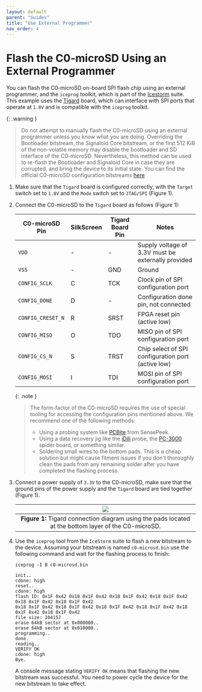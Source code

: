 ```yaml
---
layout: default
parent: "Guides"
title: "Use External Programmer"
nav_order: 4
---
```


# Flash the C0-microSD Using an External Programmer
You can flash the C0-microSD on-board SPI flash chip using an external programmer, and the `iceprog` toolkit, which is part of the [Icestorm](https://github.com/YosysHQ/icestorm) suite. This example uses the [Tigard](https://github.com/tigard-tools/tigard) board, which can interface with SPI ports that operate at `1.8V` and is compatible with the `iceprog` toolkit.

{: .warning }
> Do not attempt to manually flash the C0-microSD using an external programmer unless you know what you are doing. Overriding the Bootloader bitstream, the Signaloid Core bitstream, or the first 512 KiB of the non-volatile memory may disable the bootloader and SD interface of the C0-microSD. Nevertheless, this method can be used to re-flash the Bootloader and Signaloid Core in case they are corrupted, and bring the device to its initial state. You can find the official C0-microSD configuration bitstreams [here](https://github.com/signaloid/C0-microSD-hardware) 

1. Make sure that the `Tigard` board is configured correctly, with the `Target` switch set to `1.8V` and the `Mode` switch set to `JTAG/SPI` (Figure 1).

2. Connect the C0-microSD to the `Tigard` board as follows (Figure 1):

    | C0-microSD Pin   | SilkScreen | Tigard Board Pin | Notes                                              |
    | ---------------- | ---------- | ---------------- | -------------------------------------------------- |
    | `VDD`            | \-         | \-               | Supply voltage of 3.3V must be externally provided |
    | `VSS`            | \-         | GND              | Ground                                             |
    | `CONFIG_SCLK`    | C          | TCK              | Clock pin of SPI configuration port                |
    | `CONFIG_DONE`    | D          | \-               | Configuration done pin, not connected              |
    | `CONFIG_CRESET_N` | R          | SRST             | FPGA reset pin (active low)                        |
    | `CONFIG_MISO`    | O          | TDO              | MISO pin of SPI configuration port                 |
    | `CONFIG_CS_N`    | S          | TRST             | Chip select of SPI configuration port (active low) |
    | `CONFIG_MOSI`    | I          | TDI              | MOSI pin of SPI configuration port                 |


    {: .note }
    > The form-factor of the C0-microSD requires the use of special tooling for accessing the configuration pins mentioned above. We recommend one of the following methods:
    > - Using a probing system like [PCBite](https://sensepeek.com/) from SensePeek.
    > - Using a data recovery jig like the [iDili](https://www.amazon.com/iDili-Probe-Repair-Flying-Jumper/dp/B0CDGNGVVY) probe, the [PC-3000](https://blog.acelab.eu.com/pc-3000-flash-spider-board-adapter-how-to-use-it.html) spider board, or something similar.
    > - Soldering small wires to the bottom pads. This is a cheap solution but might cause fitment issues if you don't thoroughly clean the pads from any remaining solder after you have completed the flashing process.


3. Connect a power supply of `3.3V` to the C0-microSD, make sure that the ground pins of the power supply and the `Tigard` board are tied together (Figure 1).

    | <img src="/assets/images/diagrams/C0-uSD-tigard-connection.png"> |
    |:--:|
    | **Figure 1:** Tigard connection diagram using the pads located at the bottom layer of the C0-microSD. |

4. Use the `iceprog` tool from the `IceStorm` suite to flash a new bitstream to the device. Assuming your bitstream is named `c0-microsd.bin` use the following command and wait for the flashing process to finish:

    ```
    iceprog -I B c0-microsd.bin

    init..
    cdone: high
    reset..
    cdone: high
    flash ID: 0x1F 0x42 0x18 0x1F 0x42 0x18 0x1F 0x42 0x18 0x1F 0x42 0x18 0x1F 0x42 0x18 0x1F 0x42
    0x18 0x1F 0x42 0x18 0x1F 0x42 0x18 0x1F 0x42 0x18 0x1F 0x42 0x18 0x1F 0x42 0x18 0x1F 0x42
    file size: 104157
    erase 64kB sector at 0x000000..
    erase 64kB sector at 0x010000..
    programming..
    done.                 
    reading..
    VERIFY OK             
    cdone: high
    Bye.
    ```

    A console message stating `VERIFY OK` means that flashing the new bitstream was successful. You need to power cycle the device for the new bitstream to take effect.
